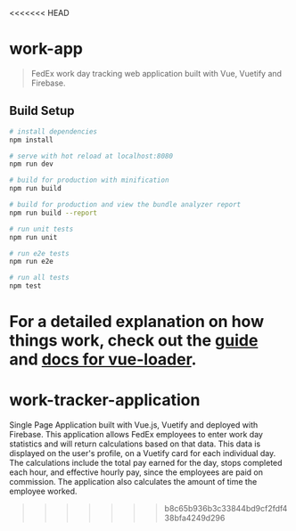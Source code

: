 <<<<<<< HEAD
# work-app

> FedEx work day tracking web application built with Vue, Vuetify and Firebase.

## Build Setup

``` bash
# install dependencies
npm install

# serve with hot reload at localhost:8080
npm run dev

# build for production with minification
npm run build

# build for production and view the bundle analyzer report
npm run build --report

# run unit tests
npm run unit

# run e2e tests
npm run e2e

# run all tests
npm test
```

For a detailed explanation on how things work, check out the [guide](http://vuejs-templates.github.io/webpack/) and [docs for vue-loader](http://vuejs.github.io/vue-loader).
=======
# work-tracker-application
Single Page Application built with Vue.js, Vuetify and deployed with Firebase. This application allows FedEx employees to enter work day statistics and will return calculations based on that data. This data is displayed on the user's profile, on a Vuetify card for each individual day. The calculations include the total pay earned for the day, stops completed each hour, and effective hourly pay, since the employees are paid on commission. The application also calculates the amount of time the employee worked.
>>>>>>> b8c65b936b3c33844bd9cf2fdf438bfa4249d296
